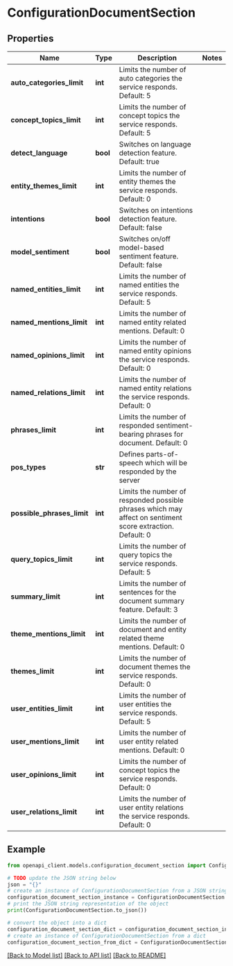 # ConfigurationDocumentSection


## Properties

Name | Type | Description | Notes
------------ | ------------- | ------------- | -------------
**auto_categories_limit** | **int** | Limits the number of auto categories the service responds. Default: 5 | 
**concept_topics_limit** | **int** | Limits the number of concept topics the service responds. Default: 5 | 
**detect_language** | **bool** | Switches on language detection feature. Default: true | 
**entity_themes_limit** | **int** | Limits the number of entity themes the service responds. Default: 0 | 
**intentions** | **bool** | Switches on intentions detection feature. Default: false | 
**model_sentiment** | **bool** | Switches on/off model-based sentiment feature. Default: false | 
**named_entities_limit** | **int** | Limits the number of named entities the service responds. Default: 5 | 
**named_mentions_limit** | **int** | Limits the number of named entity related mentions. Default: 0 | 
**named_opinions_limit** | **int** | Limits the number of named entity opinions the service responds. Default: 0 | 
**named_relations_limit** | **int** | Limits the number of named entity relations the service responds. Default: 0 | 
**phrases_limit** | **int** | Limits the number of responded sentiment-bearing phrases for document. Default: 0 | 
**pos_types** | **str** | Defines parts-of-speech which will be responded by the server | 
**possible_phrases_limit** | **int** | Limits the number of responded possible phrases which may affect on sentiment score extraction. Default: 0 | 
**query_topics_limit** | **int** | Limits the number of query topics the service responds. Default: 5 | 
**summary_limit** | **int** | Limits the number of sentences for the document summary feature. Default: 3 | 
**theme_mentions_limit** | **int** | Limits the number of document and entity related theme mentions. Default: 0 | 
**themes_limit** | **int** | Limits the number of document themes the service responds. Default: 0 | 
**user_entities_limit** | **int** | Limits the number of user entities the service responds. Default: 5 | 
**user_mentions_limit** | **int** | Limits the number of user entity related mentions. Default: 0 | 
**user_opinions_limit** | **int** | Limits the number of concept topics the service responds. Default: 0 | 
**user_relations_limit** | **int** | Limits the number of user entity relations the service responds. Default: 0 | 

## Example

```python
from openapi_client.models.configuration_document_section import ConfigurationDocumentSection

# TODO update the JSON string below
json = "{}"
# create an instance of ConfigurationDocumentSection from a JSON string
configuration_document_section_instance = ConfigurationDocumentSection.from_json(json)
# print the JSON string representation of the object
print(ConfigurationDocumentSection.to_json())

# convert the object into a dict
configuration_document_section_dict = configuration_document_section_instance.to_dict()
# create an instance of ConfigurationDocumentSection from a dict
configuration_document_section_from_dict = ConfigurationDocumentSection.from_dict(configuration_document_section_dict)
```
[[Back to Model list]](../README.md#documentation-for-models) [[Back to API list]](../README.md#documentation-for-api-endpoints) [[Back to README]](../README.md)


